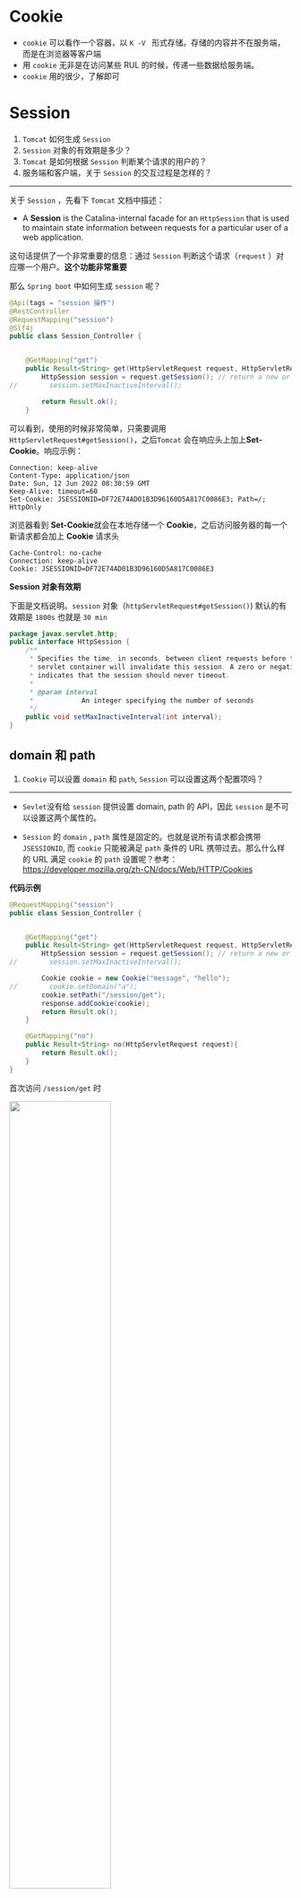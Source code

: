 # Cookie

- `cookie` 可以看作一个容器，以 `K -V ` 形式存储。存储的内容并不在服务端，而是在浏览器等客户端
- 用 `cookie` 无非是在访问某些 RUL 的时候，传递一些数据给服务端。
- `cookie` 用的很少，了解即可





# Session

1. `Tomcat` 如何生成 `Session`
2. `Session` 对象的有效期是多少？
3. `Tomcat` 是如何根据 `Session` 判断某个请求的用户的？
4. 服务端和客户端，关于 `Session` 的交互过程是怎样的？

------

关于 `Session` ，先看下 `Tomcat` 文档中描述：

- A **Session** is the Catalina-internal facade for an `HttpSession` that is used to maintain state information between requests for a particular user of a web application.

这句话提供了一个非常重要的信息：通过 `Session` 判断这个请求（`request` ）对应哪一个用户。**这个功能非常重要**



那么 `Spring boot` 中如何生成 `session` 呢？

```java
@Api(tags = "session 操作")
@RestController
@RequestMapping("session")
@Slf4j
public class Session_Controller {


    @GetMapping("get")
    public Result<String> get(HttpServletRequest request, HttpServletResponse response){
        HttpSession session = request.getSession(); // return a new or old session
//        session.setMaxInactiveInterval();

        return Result.ok();
    }

```

可以看到，使用的时候非常简单，只需要调用 `HttpServletRequest#getSession()`，之后`Tomcat` 会在响应头上加上**Set-Cookie**。响应示例：

```
Connection: keep-alive
Content-Type: application/json
Date: Sun, 12 Jun 2022 08:30:59 GMT
Keep-Alive: timeout=60
Set-Cookie: JSESSIONID=DF72E74AD01B3D96160D5A817C0086E3; Path=/; HttpOnly
```

浏览器看到 **Set-Cookie**就会在本地存储一个 **Cookie**，之后访问服务器的每一个新请求都会加上 **Cookie** 请求头

```
Cache-Control: no-cache
Connection: keep-alive
Cookie: JSESSIONID=DF72E74AD01B3D96160D5A817C0086E3
```



**Session 对象有效期**

下面是文档说明。`session` 对象（`httpServletRequest#getSession()`) 默认的有效期是 `1800s` 也就是 `30 min` 

```java
package javax.servlet.http;
public interface HttpSession {
    /**
     * Specifies the time, in seconds, between client requests before the
     * servlet container will invalidate this session. A zero or negative time
     * indicates that the session should never timeout.
     *
     * @param interval
     *            An integer specifying the number of seconds
     */
    public void setMaxInactiveInterval(int interval);
}
```



## domain 和 path

1. `Cookie` 可以设置 `domain` 和 `path`, `Session` 可以设置这两个配置项吗？

----------------------



- `Sevlet`没有给 `session` 提供设置 domain, path 的 API，因此 `session` 是不可以设置这两个属性的。

- `Session` 的 `domain` , `path` 属性是固定的。也就是说所有请求都会携带 `JSESSIONID`, 而 `cookie` 只能被满足 `path` 条件的 URL 携带过去。那么什么样的 URL 满足 `cookie` 的 `path` 设置呢？参考：https://developer.mozilla.org/zh-CN/docs/Web/HTTP/Cookies



**代码示例**

```java
@RequestMapping("session")
public class Session_Controller {


    @GetMapping("get")
    public Result<String> get(HttpServletRequest request, HttpServletResponse response){
        HttpSession session = request.getSession(); // return a new or old session
//        session.setMaxInactiveInterval();

        Cookie cookie = new Cookie("message", "hello");
//        cookie.setDomain("a");
        cookie.setPath("/session/get");
        response.addCookie(cookie);
        return Result.ok();
    }

    @GetMapping("no")
    public Result<String> no(HttpServletRequest request){
        return Result.ok();
    }
}

```



首次访问 `/session/get` 时

<img width='60%' src='https://blog-bt.oss-cn-beijing.aliyuncs.com/1/20220612183607.png'>

 

访问 `/session/no`

<img width='60%' src='https://blog-bt.oss-cn-beijing.aliyuncs.com/1/20220612183629.png'>

再次 `/session/get` 时

<img width='60%' src='https://blog-bt.oss-cn-beijing.aliyuncs.com/1/20220612183620.png'>

看下 `chrome` 浏览器中 `cookie` 信息

![image-20220612183954125](https://blog-bt.oss-cn-beijing.aliyuncs.com/1/20220612183954.png)





## 分布式 session（<u>todo</u>）

- 分布式 `session` 的用途？
- 分布式 `session` 的实现方式（主要关注 `spring` 提供的方案）

------

